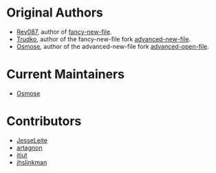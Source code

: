 # Original Authors
- [Rev087](https://github.com/rev087), author of
  [fancy-new-file](https://github.com/rev087/fancy-new-file).
- [Trudko](https://github.com/Trudko), author of the fancy-new-file fork
  [advanced-new-file](https://github.com/Trudko/advanced-new-file).
- [Osmose](https://github.com/Osmose/), author of the advanced-new-file fork
  [advanced-open-file](https://github.com/Osmose/advanced-open-file).

# Current Maintainers
- [Osmose](https://github.com/Osmose/)

# Contributors
- [JesseLeite](https://github.com/JesseLeite)
- [artagnon](https://github.com/artagnon)
- [itiut](https://github.com/itiut)
- [jhslinkman](https://github.com/jhslinkman)
